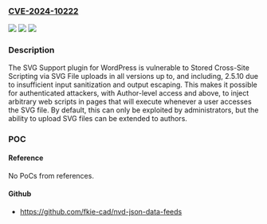 ### [CVE-2024-10222](https://cve.mitre.org/cgi-bin/cvename.cgi?name=CVE-2024-10222)
![](https://img.shields.io/static/v1?label=Product&message=SVG%20Support&color=blue)
![](https://img.shields.io/static/v1?label=Version&message=*%3C%3D%202.5.10%20&color=brighgreen)
![](https://img.shields.io/static/v1?label=Vulnerability&message=CWE-79%20Improper%20Neutralization%20of%20Input%20During%20Web%20Page%20Generation%20('Cross-site%20Scripting')&color=brighgreen)

### Description

The SVG Support plugin for WordPress is vulnerable to Stored Cross-Site Scripting via SVG File uploads in all versions up to, and including, 2.5.10 due to insufficient input sanitization and output escaping. This makes it possible for authenticated attackers, with Author-level access and above, to inject arbitrary web scripts in pages that will execute whenever a user accesses the SVG file. By default, this can only be exploited by administrators, but the ability to upload SVG files can be extended to authors.

### POC

#### Reference
No PoCs from references.

#### Github
- https://github.com/fkie-cad/nvd-json-data-feeds

